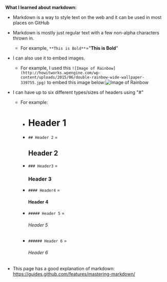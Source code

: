 **What I learned about markdown:**
* Markdown is a way to style text on the web and it can be used in most places on GitHub
* Markdown is mostly just regular text with a few non-alpha characters thrown in.
  * For example, ```**This is Bold**```="**This is Bold**"
* I can also use it to embed images.
  * For example, I used this ```![Image of Rainbow](http://howitworks.wpengine.com/wp-content/uploads/2015/06/double-rainbow-wide-wallpaper-339755.jpg)``` to embed this image below:![Image of Rainbow](http://howitworks.wpengine.com/wp-content/uploads/2015/06/double-rainbow-wide-wallpaper-339755.jpg)
* I can have up to six different types/sizes of headers using "#"
  * For example:
    * # Header 1
           
    * ```## Header 2``` = 
    
       ## Header 2
    * ```### Header3``` = 
       ### Header 3
    * ```#### Header4``` = 
       #### Header 4
    * ```##### Header 5``` = 
       ###### Header 5
    * ```###### Header 6``` = 
       ###### Header 6
  
* This page has a good explanation of markdown: https://guides.github.com/features/mastering-markdown/
